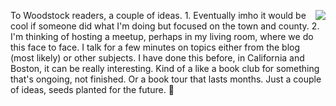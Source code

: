 <img src="http://scripting.com/images/2011/11/15/tree.jpg" border="0" align="right">To Woodstock readers, a couple of ideas. 1. Eventually imho it would be cool if someone did what I'm doing but focused on the town and county. 2. I'm thinking of hosting a meetup, perhaps in my living room, where we do this face to face. I talk for a few minutes on topics either from the blog (most likely) or other subjects. I have done this before, in California and Boston, it can be really interesting. Kind of a like a book club for something that's ongoing, not finished. Or a book tour that lasts months. Just a couple of ideas, seeds planted for the future. :evergreen_tree:   
